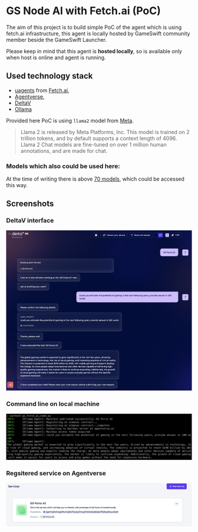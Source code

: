 # GS Node AI with Fetch.ai (PoC)

The aim of this project is to build simple PoC of the agent which is using fetch.ai infrastructure, this agent is locally hosted by GameSwift community member beside the GameSwift Launcher.

Please keep in mind that this agent is **hosted locally**, so is available only when host is online and agent is running.

## Used technology stack

- [uagents](https://pypi.org/project/uagents/) from [Fetch.ai](https://fetch.ai/docs/concepts/agents/agents),
- [Agentverse](https://agentverse.ai/),
- [DeltaV](https://deltav.agentverse.ai/chat?objective=GS%20Force%20AI&serviceGroup=34afd1b8-387d-45e2-833c-7f76a08209d6&personality=talkative-01)
- [Ollama](https://ollama.com/)

Provided here PoC is using `llama2` model from [Meta](https://llama.meta.com/llama-downloads/).

> Llama 2 is released by Meta Platforms, Inc. This model is trained on 2 trillion tokens, and by default supports a context length of 4096. Llama 2 Chat models are fine-tuned on over 1 million human annotations, and are made for chat.

### Models which also could be used here:

At the time of writing there is above [70 models](https://ollama.com/library), which could be accessed this way.

## Screenshots

### DeltaV interface

![GS Node AI with Fetch.ai PoC](img/working_example.png)

### Command line on local machine

![GS Node AI with Fetch.ai PoC](img/working_example_2.png)

### Regsitered service on Agentverse

![GS Node AI with Fetch.ai PoC](img/working_example_3.png)
